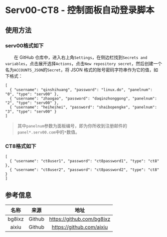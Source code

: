 # Serv00-CT8 - 控制面板自动登录脚本
## 使用方法
### serv00格式如下

　　在 GitHub 仓库中，进入右上角`Settings`，在侧边栏找到`Secrets and variables`，点击展开选择`Actions`，点击`New repository secret`，然后创建一个名为`ACCOUNTS_JSON`的`Secret`，将 JSON 格式的账号密码字符串作为它的值，如下格式：  
```
[  
  { "username": "qinshihuang", "password": "linux.do", "panelnum": "0", "type": "serv00" },
  { "username": "zhaogao", "password": "daqinzhonggong", "panelnum": "2", "type": "serv00" },
  { "username": "heiheihei", "password": "shaibopengke", "panelnum": "3", "type": "serv00" }  
]
```
> 其中`panelnum`参数为面板编号，即为你所收到注册邮件的`panel*.serv00.com`中的`*`数值。

### CT8格式如下
```
[  
  { "username": "ct8user1", "password": "ct8password1", "type": "ct8" },
  { "username": "ct8user2", "password": "ct8password2", "type": "ct8" } 
]
```

## 参考信息
|  名称 |来源|地址|
| :------------: | :------------: | :------------: |
|bg8ixz|Github|https://github.com/bg8ixz|
|aixiu|Github|https://github.com/aixiu|
